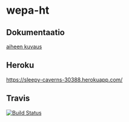# wepa-ht

## Dokumentaatio  
[aiheen kuvaus](dokumentaatio/aiheenKuvausJaRakenne.md) 


## Heroku  
  
https://sleepy-caverns-30388.herokuapp.com/  


## Travis
[![Build Status](https://travis-ci.org/Eetusav/wepa-ht.svg?branch=master)](https://travis-ci.org/Eetusav/wepa-ht)